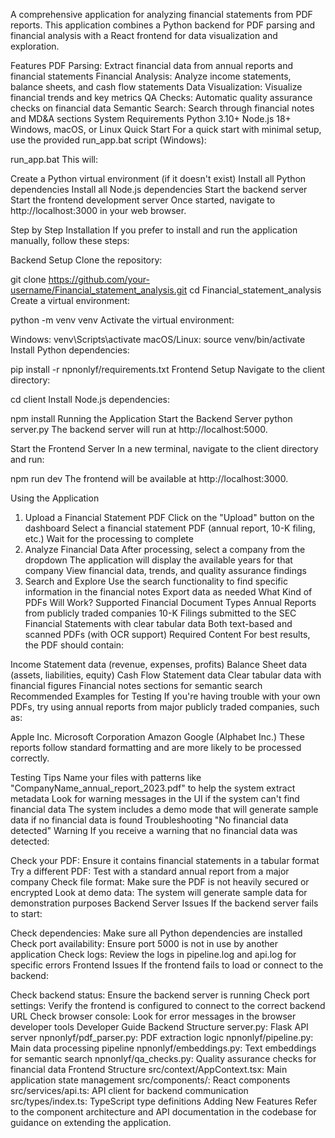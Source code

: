 A comprehensive application for analyzing financial statements from PDF reports. This application combines a Python backend for PDF parsing and financial analysis with a React frontend for data visualization and exploration.

Features
PDF Parsing: Extract financial data from annual reports and financial statements
Financial Analysis: Analyze income statements, balance sheets, and cash flow statements
Data Visualization: Visualize financial trends and key metrics
QA Checks: Automatic quality assurance checks on financial data
Semantic Search: Search through financial notes and MD&A sections
System Requirements
Python 3.10+
Node.js 18+
Windows, macOS, or Linux
Quick Start
For a quick start with minimal setup, use the provided run_app.bat script (Windows):

run_app.bat
This will:

Create a Python virtual environment (if it doesn't exist)
Install all Python dependencies
Install all Node.js dependencies
Start the backend server
Start the frontend development server
Once started, navigate to http://localhost:3000 in your web browser.

Step by Step Installation
If you prefer to install and run the application manually, follow these steps:

Backend Setup
Clone the repository:

git clone https://github.com/your-username/Financial_statement_analysis.git
cd Financial_statement_analysis
Create a virtual environment:

python -m venv venv
Activate the virtual environment:

Windows:
venv\Scripts\activate
macOS/Linux:
source venv/bin/activate
Install Python dependencies:

pip install -r npnonlyf/requirements.txt
Frontend Setup
Navigate to the client directory:

cd client
Install Node.js dependencies:

npm install
Running the Application
Start the Backend Server
python server.py
The backend server will run at http://localhost:5000.

Start the Frontend Server
In a new terminal, navigate to the client directory and run:

npm run dev
The frontend will be available at http://localhost:3000.

Using the Application
1. Upload a Financial Statement PDF
Click on the "Upload" button on the dashboard
Select a financial statement PDF (annual report, 10-K filing, etc.)
Wait for the processing to complete
2. Analyze Financial Data
After processing, select a company from the dropdown
The application will display the available years for that company
View financial data, trends, and quality assurance findings
3. Search and Explore
Use the search functionality to find specific information in the financial notes
Export data as needed
What Kind of PDFs Will Work?
Supported Financial Document Types
Annual Reports from publicly traded companies
10-K Filings submitted to the SEC
Financial Statements with clear tabular data
Both text-based and scanned PDFs (with OCR support)
Required Content
For best results, the PDF should contain:

Income Statement data (revenue, expenses, profits)
Balance Sheet data (assets, liabilities, equity)
Cash Flow Statement data
Clear tabular data with financial figures
Financial notes sections for semantic search
Recommended Examples for Testing
If you're having trouble with your own PDFs, try using annual reports from major publicly traded companies, such as:

Apple Inc.
Microsoft Corporation
Amazon
Google (Alphabet Inc.)
These reports follow standard formatting and are more likely to be processed correctly.

Testing Tips
Name your files with patterns like "CompanyName_annual_report_2023.pdf" to help the system extract metadata
Look for warning messages in the UI if the system can't find financial data
The system includes a demo mode that will generate sample data if no financial data is found
Troubleshooting
"No financial data detected" Warning
If you receive a warning that no financial data was detected:

Check your PDF: Ensure it contains financial statements in a tabular format
Try a different PDF: Test with a standard annual report from a major company
Check file format: Make sure the PDF is not heavily secured or encrypted
Look at demo data: The system will generate sample data for demonstration purposes
Backend Server Issues
If the backend server fails to start:

Check dependencies: Make sure all Python dependencies are installed
Check port availability: Ensure port 5000 is not in use by another application
Check logs: Review the logs in pipeline.log and api.log for specific errors
Frontend Issues
If the frontend fails to load or connect to the backend:

Check backend status: Ensure the backend server is running
Check port settings: Verify the frontend is configured to connect to the correct backend URL
Check browser console: Look for error messages in the browser developer tools
Developer Guide
Backend Structure
server.py: Flask API server
npnonlyf/pdf_parser.py: PDF extraction logic
npnonlyf/pipeline.py: Main data processing pipeline
npnonlyf/embeddings.py: Text embeddings for semantic search
npnonlyf/qa_checks.py: Quality assurance checks for financial data
Frontend Structure
src/context/AppContext.tsx: Main application state management
src/components/: React components
src/services/api.ts: API client for backend communication
src/types/index.ts: TypeScript type definitions
Adding New Features
Refer to the component architecture and API documentation in the codebase for guidance on extending the application.
